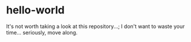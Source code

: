 # hello-world
It's not worth taking a look at this repository...;
I don't want to waste your time... seriously, move along.
